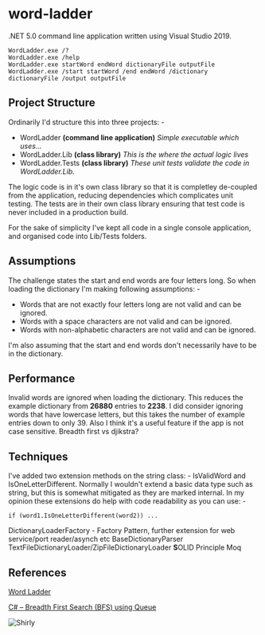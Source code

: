 # word-ladder
.NET 5.0 command line application written using Visual Studio 2019.
```
WordLadder.exe /?
WordLadder.exe /help
WordLadder.exe startWord endWord dictionaryFile outputFile
WordLadder.exe /start startWord /end endWord /dictionary dictionaryFile /output outputFile
```

## Project Structure
Ordinarily I'd structure this into three projects: -
* WordLadder **(command line application)** _Simple executable which uses..._
* WordLadder.Lib **(class library)** _This is the where the actual logic lives_
* WordLadder.Tests **(class library)** _These unit tests validate the code in WordLadder.Lib._

The logic code is in it's own class library so that it is completley de-coupled from the application, reducing dependencies which complicates unit testing. The tests are in their own class library ensuring that test code is never included in a production build.

For the sake of simplicity I've kept all code in a single console application, and organised code into Lib/Tests folders.

## Assumptions
The challenge states the start and end words are four letters long. So when loading the dictionary I'm making following assumptions: -
* Words that are not exactly four letters long are not valid and can be ignored.
* Words with a space characters are not valid and can be ignored.
* Words with non-alphabetic characters are not valid and can be ignored.

I'm also assuming that the start and end words don't necessarily have to be in the dictionary.

## Performance
Invalid words are ignored when loading the dictionary. This reduces the example dictionary from **26880** entries to **2238**. I did consider ignoring words that have lowercase letters, but this takes the number of example entries down to only 39. Also I think it's a useful feature if the app is not case sensitive.
Breadth first vs djikstra?

## Techniques
I've added two extension methods on the string class: - IsValidWord and IsOneLetterDifferent.
Normally I wouldn't extend a basic data type such as string, but this is somewhat mitigated as they are marked internal. In my opinion these extensions do help with code readability as you can use: -
```
if (word1.IsOneLetterDifferent(word2)) ...
```

DictionaryLoaderFactory - Factory Pattern, further extension for web service/port reader/asynch etc
BaseDictionaryParser
TextFileDictionaryLoader/ZipFileDictionaryLoader **S**OLID Principle
Moq

## References
[Word Ladder](https://www.geeksforgeeks.org/word-ladder-length-of-shortest-chain-to-reach-a-target-word/)

[C# – Breadth First Search (BFS) using Queue](https://www.csharpstar.com/csharp-breadth-first-search/)

![Shirly](https://static.boredpanda.com/blog/wp-content/uploads/2019/05/airplane-movie-funny-moments-fb15-png__700.jpg)
